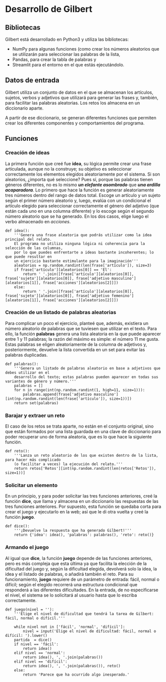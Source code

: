 # Desarrollo de Gilbert

## Bibliotecas
Gilbert está desarrollado en Python3 y utiliza las bibliotecas:
- NumPy para algunas funciones (como crear los números aleatorios que se utilizarán para seleccionar las palabras de la lista,
- Pandas, para crear la tabla de palabras y
- Streamlit para el entorno en el que estás ejecutándolo.

## Datos de entrada
Gilbert utiliza un conjunto de datos en el que se almacenan los artículos, sujetos, verbos y adjetivos que utilizará para generar las frases y, también, para facilitar las palabras aleatorias. Los retos los almacena en un diccionario aparte.

A partir de ese diccionario, se generan diferentes funciones que permiten crear los diferentes componentes y comportamientos del programa.

## Funciones
### Creación de ideas

La primera función que creé fue **idea**, su lógica permite crear una frase articulada, aunque no la construye; su objetivo es seleccionar correctamente los elementos elegidos aleatoriamente por el sistema. Si son aleatorios, ¿importa qué seleccione? Pues sí, porque las palabras tienen géneros diferentes, no es lo mismo ***un elefante asombrado*** que ***una ardilla acaparadora***. Lo primero que hace la función es generar aleatoriamente tres números dentro del rango de datos total. Escoge un artículo y un sujeto según el primer número aleatorio y, luego, evalúa con un condicional el artículo elegido para seleccionar correctamente el género del adjetivo (que están cada uno en una columna diferente) y lo escoge según el segundo número aleatorio que se ha generado. En los dos casos, elige luego el verbo almacenado en *acciones*.

```
def idea():
    '''Genera una frase aleatoria que podrás utilizar como la idea principal del relato.
    El programa no utiliza ninguna lógica ni coherencia para la selección de las columnas,
    por lo que puedes enfrentarte a ideas bastante incoherentes; lo que puede resultar en
    un ejercicio bastante estimulante para la imaginación'''
    aleatorios = np.random.randint(len(frase['artículo']), size=3)
    if frase['artículo'][aleatorios[0]] == 'El':
        return ' '.join([frase['artículo'][aleatorios[0]], frase['sujeto'][aleatorios[0]], frase['adjetivo masculino'][aleatorios[1]], frase['acciones'][aleatorios[2]]])
    else:
        return ' '.join([frase['artículo'][aleatorios[0]], frase['sujeto'][aleatorios[0]], frase['adjetivo femenino'][aleatorios[1]], frase['acciones'][aleatorios[2]]])
```

### Creación de un listado de palabras aleatorias

Para complicar un poco el ejercicio, planteé que, además, existiera un número aleatorio de palabras que se tuviesen que utilizar en el texto. Para ello, la función **palabras** genera una lista aleatoria en la que puede aparecer entre 1 y 11 palabras; la razón del máximo es simple: el número 11 me gusta. Estas palabras se eligen aleatoriamente de la columna de adjetivos y, posteriormente, devuelve la lista convertida en un set para evitar las palabras duplicadas.

```
def palabras():
    '''Genera un listado de palabras aleatorio en base a adjetivos que debes utilizar en el
    desarrollo del texto; estas palabras pueden aparecer en todas sus variantes de género y número.'''
    palabras = []
    for n in range(int(np.random.randint(1, high=11, size=1))):
        palabras.append(frase['adjetivo masculino'][int(np.random.randint(len(frase['artículo']), size=1))])
    return set(palabras)
```

### Barajar y extraer un reto

El caso de los retos se trata aparte, no están en el conjunto original, sino que están formados por una lista guardada en una clave de diccionario para poder recuperar uno de forma aleatoria, que es lo que hace la siguiente función.

```
def reto():
    '''Lanza un reto aleatorio de los que existen dentro de la lista, para hacer más complicado
    (o facilitar a veces) la ejecución del relato.'''
    return retos['Retos'][int(np.random.randint(len(retos['Retos']), size=1))]
```

### Solicitar un elemento

En un principio, y para poder solicitar las tres funciones anteriores, creé la función **dice**, que llama y almacena en un diccionario las respuestas de las tres funciones anteriores. Por supuesto, esta función se quedaba corta para crear el juego y ejecutarlo en la web; así que le di otra vuelta y creé la función **juego**.

```
def dice():
    '''¡Devuelve la respuesta que ha generado Gilbert!'''
    return {'idea': idea(), 'palabras': palabras(), 'reto': reto()}
```

### Armando el juego

Al igual que **dice**, la función **juego** depende de las funciones anteriores, pero es más compleja que esta última ya que facilita la elección de la dificultad del juego y, según la dificultad elegida, devolverá solo la idea, la idea y el listado de palabras, o añadirá también el reto. Para su funcionamiento, **juego** requiere de un parámetro de entrada: fácil, normal o difícil; según el elegido recorrerá una estructura condicional que responderá a las diferentes dificultades. En la entrada, de no especificarse el nivel, el sistema se lo solicitará al usuario hasta que lo escriba correctamente.

```
def juego(nivel = ''):
    '''Elige el nivel de dificultad que tendrá la tarea de Gilbert: fácil, normal o difícil.'''

    while nivel not in ['fácil', 'normal', 'difícil']:
        nivel = input('Elige el nivel de dificultad: fácil, normal o difícil: ').lower()
    partida  = dice()
    if nivel == 'fácil':
        return idea()
    elif nivel == 'normal':
        return idea(), ', '.join(palabras())
    elif nivel == 'difícil':
        return idea(), ', '.join(palabras()), reto()
    else:
        return 'Parece que ha ocurrido algo inesperado.'
```
